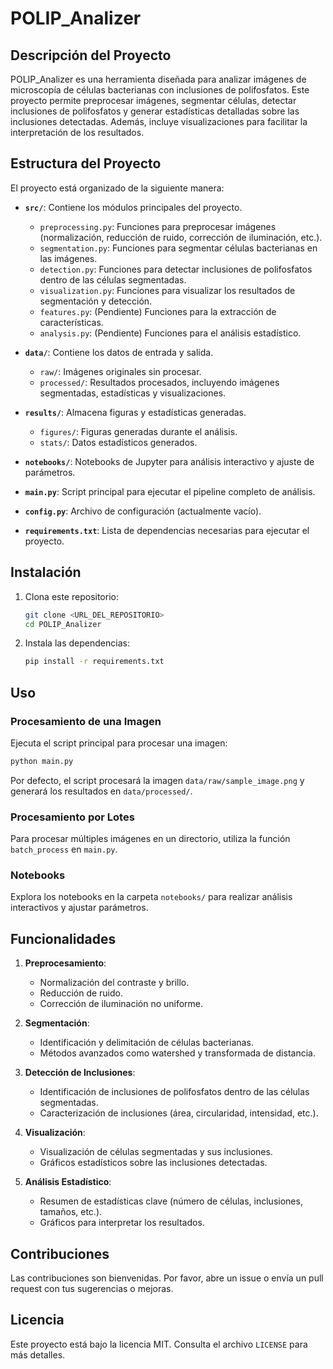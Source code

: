 # POLIP_Analizer

## Descripción del Proyecto

POLIP_Analizer es una herramienta diseñada para analizar imágenes de microscopía de células bacterianas con inclusiones de polifosfatos. Este proyecto permite preprocesar imágenes, segmentar células, detectar inclusiones de polifosfatos y generar estadísticas detalladas sobre las inclusiones detectadas. Además, incluye visualizaciones para facilitar la interpretación de los resultados.

## Estructura del Proyecto

El proyecto está organizado de la siguiente manera:

- **`src/`**: Contiene los módulos principales del proyecto.
  - `preprocessing.py`: Funciones para preprocesar imágenes (normalización, reducción de ruido, corrección de iluminación, etc.).
  - `segmentation.py`: Funciones para segmentar células bacterianas en las imágenes.
  - `detection.py`: Funciones para detectar inclusiones de polifosfatos dentro de las células segmentadas.
  - `visualization.py`: Funciones para visualizar los resultados de segmentación y detección.
  - `features.py`: (Pendiente) Funciones para la extracción de características.
  - `analysis.py`: (Pendiente) Funciones para el análisis estadístico.

- **`data/`**: Contiene los datos de entrada y salida.
  - `raw/`: Imágenes originales sin procesar.
  - `processed/`: Resultados procesados, incluyendo imágenes segmentadas, estadísticas y visualizaciones.

- **`results/`**: Almacena figuras y estadísticas generadas.
  - `figures/`: Figuras generadas durante el análisis.
  - `stats/`: Datos estadísticos generados.

- **`notebooks/`**: Notebooks de Jupyter para análisis interactivo y ajuste de parámetros.

- **`main.py`**: Script principal para ejecutar el pipeline completo de análisis.

- **`config.py`**: Archivo de configuración (actualmente vacío).

- **`requirements.txt`**: Lista de dependencias necesarias para ejecutar el proyecto.

## Instalación

1. Clona este repositorio:
   ```bash
   git clone <URL_DEL_REPOSITORIO>
   cd POLIP_Analizer
   ```

2. Instala las dependencias:
   ```bash
   pip install -r requirements.txt
   ```

## Uso

### Procesamiento de una Imagen

Ejecuta el script principal para procesar una imagen:
```bash
python main.py
```
Por defecto, el script procesará la imagen `data/raw/sample_image.png` y generará los resultados en `data/processed/`.

### Procesamiento por Lotes

Para procesar múltiples imágenes en un directorio, utiliza la función `batch_process` en `main.py`.

### Notebooks

Explora los notebooks en la carpeta `notebooks/` para realizar análisis interactivos y ajustar parámetros.

## Funcionalidades

1. **Preprocesamiento**:
   - Normalización del contraste y brillo.
   - Reducción de ruido.
   - Corrección de iluminación no uniforme.

2. **Segmentación**:
   - Identificación y delimitación de células bacterianas.
   - Métodos avanzados como watershed y transformada de distancia.

3. **Detección de Inclusiones**:
   - Identificación de inclusiones de polifosfatos dentro de las células segmentadas.
   - Caracterización de inclusiones (área, circularidad, intensidad, etc.).

4. **Visualización**:
   - Visualización de células segmentadas y sus inclusiones.
   - Gráficos estadísticos sobre las inclusiones detectadas.

5. **Análisis Estadístico**:
   - Resumen de estadísticas clave (número de células, inclusiones, tamaños, etc.).
   - Gráficos para interpretar los resultados.

## Contribuciones

Las contribuciones son bienvenidas. Por favor, abre un issue o envía un pull request con tus sugerencias o mejoras.

## Licencia

Este proyecto está bajo la licencia MIT. Consulta el archivo `LICENSE` para más detalles.